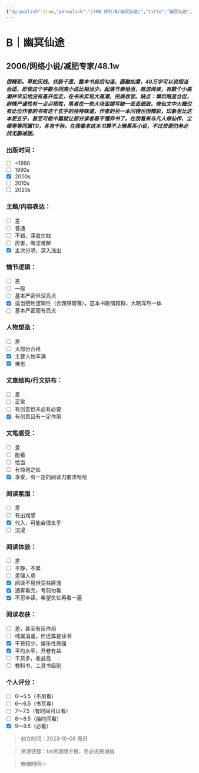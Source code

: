 ```yaml
---
{"dg-publish":true,"permalink":"/300 评价/B/幽冥仙途/","title":"幽冥仙途","tags":["B","分类"],"created":"2023-10-08T18:09:23.535+08:00","updated":"2024-01-12T12:00:32.669+08:00"}
---
```



# B｜幽冥仙途
## 2006/网络小说/减肥专家/48.1w
***很精彩。草蛇灰线，伏脉千里，整本书前后勾连，圆融如意，48万字可以说相当合适，即使这个字数与同类小说比相当少。起落节奏恰当，推进阅读，有数个小高潮并罕见地没有高开低走，在书末实现大高潮，完美收官。缺点：填坑略显仓促，剧情严谨性有一点点牺牲，笔者在一些大场面描写缺一丢丢细致。修仙文中大概仅有此位作者的书有这个玄乎的独特味道，作者的另一本问镜也很精彩，印象里比这本更玄乎，甚至可能中篇就让部分读者看不懂弃书了。在我看来与凡人修仙传、尘缘等等同属T0，各有千秋。在我看来这本书算不上暗黑系小说，不过资源仍务必找无删减版。***
### 出版时间：
- [ ] <1990
- [ ] 1990s
- [x] 2000s
- [ ] 2010s
- [ ] 2020s
### 主题/内容表达：
- [ ] 差
- [ ] 普通
- [ ] 不错，深度欠缺
- [ ] 厉害，晦涩难解
- [x] 主次分明，深入浅出
### 情节逻辑：
- [ ] 差
- [ ] 一般
- [ ] 基本严密但没亮点
- [x] 适当牺牲逻辑性（合理降智等），这本书剧情超群，大略浑然一体
- [ ] 基本严密而有亮点
### 人物塑造：
- [ ] 差
- [ ] 大部分合格
- [x] 主要人物丰满
- [x] 难忘
### 文章结构/行文排布：
- [ ] 差
- [ ] 正常
- [ ] 有创意但未必有必要
- [x] 有创意且有一定作用
### 文笔感受：
- [ ] 差
- [ ] 能看
- [ ] 恰当
- [ ] 有惊艳之处
- [x] 享受，有一定的阅读力要求哈哈
### 阅读氛围：
- [ ] 差
- [ ] 有出戏感
- [x] 代入，可能会很玄乎
- [ ] 沉浸
### 阅读体验：
- [ ] 差
- [ ] 平静，不累
- [ ] 差强人意
- [x] 阅读不易但受益匪浅
- [x] 通宵看完，考前勿看
- [x] 不忍卒读，希望失忆再看一遍
### 阅读收获：
- [ ] 差，甚至有反作用
- [ ] 纯属消遣，但还算是读书
- [x] 干货较少，娱乐性质强
- [x] 平均水平，开卷有益
- [ ] 干货多，收益高
- [ ] 教科书、工具书级别
### 个人评分：
- [ ] 0～5.5（不用看）
- [ ] 6～6.5（书荒看）
- [ ] 7～7.5（有时间可以看）
- [ ] 8～8.5（抽时间看）
- [x] 9～9.5（必看）

>创立时间：2023-10-08 周日

>资源链接：txt资源随手搜，务必无删减版

>~~修改时间：~~